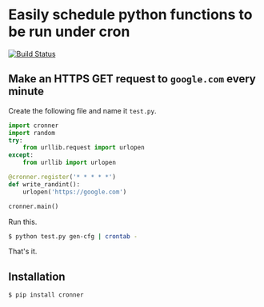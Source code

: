 # Easily schedule python functions to be run under cron

[![Build Status](https://travis-ci.org/better/cronner.svg?branch=master)](https://travis-ci.org/better/cronner)

## Make an HTTPS GET request to `google.com` every minute

Create the following file and name it `test.py`.

```python
import cronner
import random
try:
    from urllib.request import urlopen
except:
    from urllib import urlopen

@cronner.register('* * * * *')
def write_randint():
    urlopen('https://google.com')

cronner.main()
```

Run this.

```sh
$ python test.py gen-cfg | crontab -
```

That's it.

## Installation

```sh
$ pip install cronner
```
